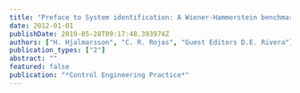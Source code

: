 ```yaml
---
title: "Preface to System identification: A Wiener-Hammerstein benchmark"
date: 2012-01-01
publishDate: 2019-05-28T09:17:48.393974Z
authors: ["H. Hjalmarsson", "C. R. Rojas", "Guest Editors D.E. Rivera"]
publication_types: ["2"]
abstract: ""
featured: false
publication: "*Control Engineering Practice*"
---
```


